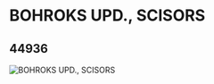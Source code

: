 # BOHROKS UPD., SCISORS
## 44936
![BOHROKS UPD., SCISORS](https://lc-www-live-s.legocdn.com/media/bricks/5/2/4215461.jpg)